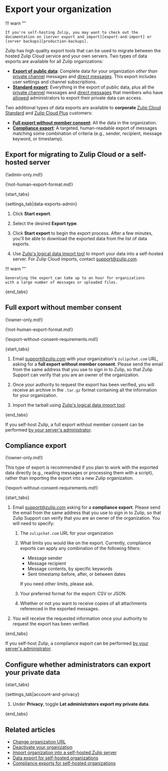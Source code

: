# Export your organization

!!! warn ""

    If you're self-hosting Zulip, you may want to check out the
    documentation on [server export and import][export-and-import] or
    [server backups][production-backups].

Zulip has high quality export tools that can be used to migrate between the
hosted Zulip Cloud service and your own servers. Two types of data exports are
available for all Zulip organizations:

* [**Export of public
   data**](#export-for-migrating-to-zulip-cloud-or-a-self-hosted-server):
   Complete data for your organization *other than* [private
   channel](/help/channel-permissions#private-channels) messages and [direct
   messages](/help/direct-messages). This export includes user settings and
   channel subscriptions.
* [**Standard
  export**](#export-for-migrating-to-zulip-cloud-or-a-self-hosted-server):
  Everything in the export of public data, plus all the [private
  channel](/help/channel-permissions#private-channels) messages and [direct
  messages](/help/direct-messages) that members who have
  [allowed](#configure-whether-administrators-can-export-your-private-data)
  administrators to export their private data can access.

Two additional types of data exports are available to **corporate** [Zulip Cloud
Standard][plans] and [Zulip Cloud Plus][plans] customers:

[plans]: https://zulip.com/plans/

* [**Full export without member consent**](#full-export-without-member-consent):
  All the data in the organization.
* [**Compliance export**](#compliance-export): A targeted, human-readable export
  of messages matching some combination of criteria (e.g., sender, recipient,
  message keyword, or timestamp).

## Export for migrating to Zulip Cloud or a self-hosted server

{!admin-only.md!}

{!not-human-export-format.md!}

{start_tabs}

{settings_tab|data-exports-admin}

1. Click **Start export**.

1. Select the desired **Export type**.

1. Click **Start export** to begin the export process. After a few minutes,
   you'll be able to download the exported data from the list of
   data exports.

1. Use [Zulip's logical data import tool][import-only] to import your data into
   a self-hosted server. For Zulip Cloud imports, contact
   [support@zulip.com](mailto:support@zulip.com).

!!! warn ""

    Generating the export can take up to an hour for organizations
    with a large number of messages or uploaded files.

{end_tabs}

## Full export without member consent

{!owner-only.md!}

{!not-human-export-format.md!}

{!export-without-consent-requirements.md!}

{start_tabs}

1. Email [support@zulip.com](mailto:support@zulip.com) with your
   organization's `zulipchat.com` URL, asking for a **full export without
   member consent**. Please send the email from the same address
   that you use to sign in to Zulip, so that Zulip Support can verify
   that you are an owner of the organization.

1. Once your authority to request the export has been verified, you will receive
   an archive in the `.tar.gz` format containing all the information for your
   organization.

1. Import the tarball using [Zulip's logical data import tool][import-only].

{end_tabs}

If you self-host Zulip, a full export without member consent can be performed
[by your server's administrator][export-and-import].

## Compliance export

{!owner-only.md!}

This type of export is recommended if you plan to work with the exported data
directly (e.g., reading messages or processing them with a script), rather than
importing the export into a new Zulip organization.

{!export-without-consent-requirements.md!}

{start_tabs}

1. Email [support@zulip.com](mailto:support@zulip.com) asking for a **compliance
   export**. Please send the email from the same address that you use to sign in
   to Zulip, so that Zulip Support can verify that you are an owner of the
   organization. You will need to specify:

      1. The `zulipchat.com` URL for your organization

      1. What limits you would like on the export.  Currently, compliance
         exports can apply any combination of the following filters:

         - Message sender
         - Message recipient
         - Message contents, by specific keywords
         - Sent timestamp before, after, or between dates

         If you need other limits, please ask.

      1. Your preferred format for the export: CSV or JSON.

      1. Whether or not you want to receive copies of all attachments referenced in
         the exported messages.

1. You will receive the requested information once your authority to request the
   export has been verified.

{end_tabs}

If you self-host Zulip, a compliance export can be performed [by your
server's administrator][compliance-exports-self-hosted].

## Configure whether administrators can export your private data

{start_tabs}

{settings_tab|account-and-privacy}

1. Under **Privacy**, toggle **Let administrators export my private data**.

{end_tabs}

## Related articles

* [Change organization URL](/help/change-organization-url)
* [Deactivate your organization](/help/deactivate-your-organization)
* [Import organization into a self-hosted Zulip server][import-only]
* [Data export for self-hosted organizations][export-and-import]
* [Compliance exports for self-hosted organizations][compliance-exports-self-hosted]

[production-backups]: https://zulip.readthedocs.io/en/stable/production/export-and-import.html#backups
[export-and-import]: https://zulip.readthedocs.io/en/stable/production/export-and-import.html#data-export
[import-only]: https://zulip.readthedocs.io/en/stable/production/export-and-import.html#import-into-a-new-zulip-server
[compliance-exports-self-hosted]: https://zulip.readthedocs.io/en/stable/production/export-and-import.html#compliance-exports
